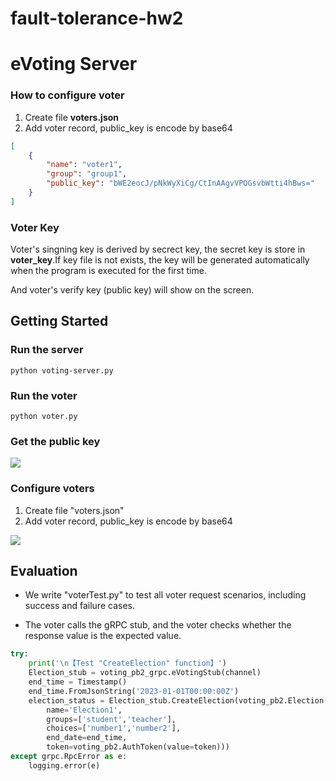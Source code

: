 # fault-tolerance-hw2

# eVoting Server

### How to configure voter
1. Create file **voters.json**
2. Add voter record, public_key is encode by base64
```json
[
    {
        "name": "voter1",
        "group": "group1",
        "public_key": "bWE2eocJ/pNkWyXiCg/CtInAAgvVPOGsvbWtti4hBws="
    }
]
```

### Voter Key
Voter's singning key is derived by secrect key, the secret key is store in **voter_key**.If key file is not exists, the key will be generated automatically when the program is executed for the first time.

And voter's verify key (public key) will show on the screen.


## Getting Started

### Run the server
```
python voting-server.py
```
### Run the voter
```
python voter.py
```
### Get the public key
![](https://i.imgur.com/hsEtbpd.png)

### Configure voters
1. Create file "voters.json"
2. Add voter record, public_key is encode by base64

![](https://i.imgur.com/9OwziLW.png)

## Evaluation
* We write "voterTest.py" to test all voter request scenarios, including success and failure cases.

* The voter calls the gRPC stub, and the voter checks whether the response value is the expected value.
```python
try:
    print('\n【Test "CreateElection" function】')
    Election_stub = voting_pb2_grpc.eVotingStub(channel)
    end_time = Timestamp()
    end_time.FromJsonString('2023-01-01T00:00:00Z')
    election_status = Election_stub.CreateElection(voting_pb2.Election(
        name='Election1',
        groups=['student','teacher'],
        choices=['number1','number2'],
        end_date=end_time,
        token=voting_pb2.AuthToken(value=token)))
except grpc.RpcError as e:
    logging.error(e)
```
